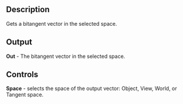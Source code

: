## Description
Gets a bitangent vector in the selected space.

## Output
**Out** - The bitangent vector in the selected space.

## Controls
**Space** - selects the space of the output vector: Object, View, World, or Tangent space.